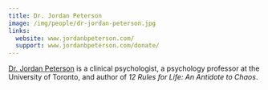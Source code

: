 ```yaml
---
title: Dr. Jordan Peterson
image: /img/people/dr-jordan-peterson.jpg
links:
  website: www.jordanbpeterson.com/
  support: www.jordanbpeterson.com/donate/
---
```


[Dr. Jordan Peterson](https://www.jordanbpeterson.com/about/) is a clinical
psychologist, a psychology professor at the University of Toronto, and author
of _12 Rules for Life: An Antidote to Chaos_.
